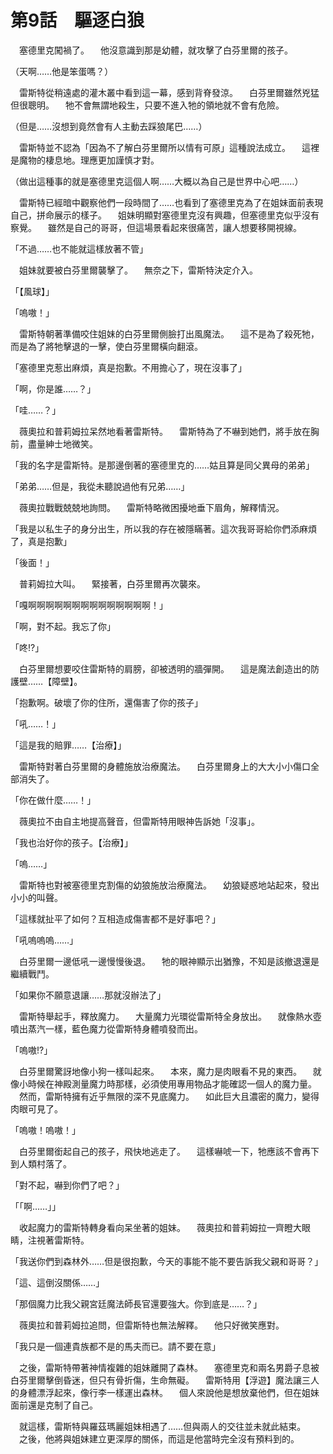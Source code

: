 # 第9話　驅逐白狼

　塞德里克闖禍了。
　他沒意識到那是幼體，就攻擊了白芬里爾的孩子。

（天啊……他是笨蛋嗎？）

　雷斯特從稍遠處的灌木叢中看到這一幕，感到背脊發涼。
　白芬里爾雖然兇猛但很聰明。
　牠不會無謂地殺生，只要不進入牠的領地就不會有危險。

（但是……沒想到竟然會有人主動去踩狼尾巴……）

　雷斯特並不認為「因為不了解白芬里爾所以情有可原」這種說法成立。
　這裡是魔物的棲息地。理應更加謹慎才對。

（做出這種事的就是塞德里克這個人啊……大概以為自己是世界中心吧……）

　雷斯特已經暗中觀察他們一段時間了……也看到了塞德里克為了在姐妹面前表現自己，拼命展示的樣子。
　姐妹明顯對塞德里克沒有興趣，但塞德里克似乎沒有察覺。
　雖然是自己的哥哥，但這場景看起來很痛苦，讓人想要移開視線。

「不過……也不能就這樣放著不管」

　姐妹就要被白芬里爾襲擊了。
　無奈之下，雷斯特決定介入。

「【風球】」

「嗚嗷！」

　雷斯特朝著準備咬住姐妹的白芬里爾側臉打出風魔法。
　這不是為了殺死牠，而是為了將牠擊退的一擊，使白芬里爾橫向翻滾。

「塞德里克惹出麻煩，真是抱歉。不用擔心了，現在沒事了」

「啊，你是誰……？」

「哇……？」

　薇奧拉和普莉姆拉呆然地看著雷斯特。
　雷斯特為了不嚇到她們，將手放在胸前，盡量紳士地微笑。

「我的名字是雷斯特。是那邊倒著的塞德里克的……姑且算是同父異母的弟弟」

「弟弟……但是，我從未聽說過他有兄弟……」

　薇奧拉戰戰兢兢地詢問。
　雷斯特略微困擾地垂下眉角，解釋情況。

「我是以私生子的身分出生，所以我的存在被隱瞞著。這次我哥哥給你們添麻煩了，真是抱歉」

「後面！」

　普莉姆拉大叫。
　緊接著，白芬里爾再次襲來。

「嘎啊啊啊啊啊啊啊啊啊啊啊啊啊啊！」

「啊，對不起。我忘了你」

「咚!?」

　白芬里爾想要咬住雷斯特的肩膀，卻被透明的牆彈開。
　這是魔法創造出的防護壁……【障壁】。

「抱歉啊。破壞了你的住所，還傷害了你的孩子」

「吼……！」

「這是我的賠罪……【治療】」

　雷斯特對著白芬里爾的身體施放治療魔法。
　白芬里爾身上的大大小小傷口全部消失了。

「你在做什麼……！」

　薇奧拉不由自主地提高聲音，但雷斯特用眼神告訴她「沒事」。

「我也治好你的孩子。【治療】」

「嗚……」

　雷斯特也對被塞德里克割傷的幼狼施放治療魔法。
　幼狼疑惑地站起來，發出小小的叫聲。

「這樣就扯平了如何？互相造成傷害都不是好事吧？」

「吼嗚嗚嗚……」

　白芬里爾一邊低吼一邊慢慢後退。
　牠的眼神顯示出猶豫，不知是該撤退還是繼續戰鬥。

「如果你不願意退讓……那就沒辦法了」

　雷斯特舉起手，釋放魔力。
　大量魔力光環從雷斯特全身放出。
　就像熱水壺噴出蒸汽一樣，藍色魔力從雷斯特身體噴發而出。

「嗚嗷!?」

　白芬里爾驚訝地像小狗一樣叫起來。
　本來，魔力是肉眼看不見的東西。
　就像小時候在神殿測量魔力時那樣，必須使用專用物品才能確認一個人的魔力量。
　然而，雷斯特擁有近乎無限的深不見底魔力。
　如此巨大且濃密的魔力，變得肉眼可見了。

「嗚嗷！嗚嗷！」

　白芬里爾銜起自己的孩子，飛快地逃走了。
　這樣嚇唬一下，牠應該不會再下到人類村落了。

「對不起，嚇到你們了吧？」

「「啊……」」

　收起魔力的雷斯特轉身看向呆坐著的姐妹。
　薇奧拉和普莉姆拉一齊瞪大眼睛，注視著雷斯特。

「我送你們到森林外……但是很抱歉，今天的事能不能不要告訴我父親和哥哥？」

「這、這倒沒關係……」

「那個魔力比我父親宮廷魔法師長官還要強大。你到底是……？」

　薇奧拉和普莉姆拉追問，但雷斯特也無法解釋。
　他只好微笑應對。

「我只是一個連貴族都不是的馬夫而已。請不要在意」

　之後，雷斯特帶著神情複雜的姐妹離開了森林。
　塞德里克和兩名男爵子息被白芬里爾擊倒昏迷，但只有骨折傷，生命無礙。
　雷斯特用【浮遊】魔法讓三人的身體漂浮起來，像行李一樣運出森林。
　個人來說他是想放棄他們，但在姐妹面前還是克制了自己。

　就這樣，雷斯特與羅茲瑪麗姐妹相遇了……但與兩人的交往並未就此結束。
　之後，他將與姐妹建立更深厚的關係，而這是他當時完全沒有預料到的。